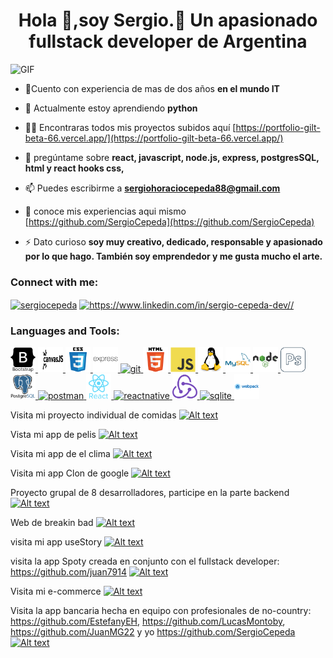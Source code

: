 <h1 align="center">Hola 👋,soy Sergio.🚀 Un apasionado fullstack developer de Argentina</h1> 





![GIF](https://user-images.githubusercontent.com/87606197/151680290-ed55aece-d219-4129-abf8-719009c847ad.gif)





- 🔭Cuento con experiencia de mas de dos años **en el mundo IT**

- 🌱 Actualmente estoy aprendiendo **python**

- 👨‍💻 Encontraras todos mis proyectos subidos aquí [https://portfolio-gilt-beta-66.vercel.app/](https://portfolio-gilt-beta-66.vercel.app/)

- 💬 pregúntame sobre **react, javascript, node.js, express, postgresSQL, html y react hooks css,**

- 📫 Puedes escribirme a **sergiohoraciocepeda88@gmail.com**

- 📄 conoce mis experiencias aqui mismo [https://github.com/SergioCepeda](https://github.com/SergioCepeda)

- ⚡ Dato curioso **soy muy creativo, dedicado, responsable y apasionado por lo que hago. También soy emprendedor y me gusta mucho el arte.**

<h3 align="left">Connect with me:</h3>
<p align="left">
<a href="https://dev.to/sergiocepeda" target="blank"><img align="center" src="https://raw.githubusercontent.com/rahuldkjain/github-profile-readme-generator/master/src/images/icons/Social/devto.svg" alt="sergiocepeda" height="30" width="40" /></a>
<a href="https://linkedin.com/in/https://www.linkedin.com/in/sergio-cepeda-software-engineer/" target="blank"><img align="center" src="https://raw.githubusercontent.com/rahuldkjain/github-profile-readme-generator/master/src/images/icons/Social/linked-in-alt.svg" alt="https://www.linkedin.com/in/sergio-cepeda-dev//" height="30" width="40" /></a>
</p>

<h3 align="left">Languages and Tools:</h3>
<p align="left"> <a href="https://getbootstrap.com" target="_blank" rel="noreferrer"> <img src="https://raw.githubusercontent.com/devicons/devicon/master/icons/bootstrap/bootstrap-plain-wordmark.svg" alt="bootstrap" width="40" height="40"/> </a> <a href="https://canvasjs.com" target="_blank" rel="noreferrer"> <img src="https://raw.githubusercontent.com/Hardik0307/Hardik0307/master/assets/canvasjs-charts.svg" alt="canvasjs" width="40" height="40"/> </a> <a href="https://www.w3schools.com/css/" target="_blank" rel="noreferrer"> <img src="https://raw.githubusercontent.com/devicons/devicon/master/icons/css3/css3-original-wordmark.svg" alt="css3" width="40" height="40"/> </a> <a href="https://expressjs.com" target="_blank" rel="noreferrer"> <img src="https://raw.githubusercontent.com/devicons/devicon/master/icons/express/express-original-wordmark.svg" alt="express" width="40" height="40"/> </a> <a href="https://git-scm.com/" target="_blank" rel="noreferrer"> <img src="https://www.vectorlogo.zone/logos/git-scm/git-scm-icon.svg" alt="git" width="40" height="40"/> </a> <a href="https://www.w3.org/html/" target="_blank" rel="noreferrer"> <img src="https://raw.githubusercontent.com/devicons/devicon/master/icons/html5/html5-original-wordmark.svg" alt="html5" width="40" height="40"/> </a> <a href="https://developer.mozilla.org/en-US/docs/Web/JavaScript" target="_blank" rel="noreferrer"> <img src="https://raw.githubusercontent.com/devicons/devicon/master/icons/javascript/javascript-original.svg" alt="javascript" width="40" height="40"/> </a> <a href="https://www.linux.org/" target="_blank" rel="noreferrer"> <img src="https://raw.githubusercontent.com/devicons/devicon/master/icons/linux/linux-original.svg" alt="linux" width="40" height="40"/> </a> <a href="https://www.mysql.com/" target="_blank" rel="noreferrer"> <img src="https://raw.githubusercontent.com/devicons/devicon/master/icons/mysql/mysql-original-wordmark.svg" alt="mysql" width="40" height="40"/> </a> <a href="https://nodejs.org" target="_blank" rel="noreferrer"> <img src="https://raw.githubusercontent.com/devicons/devicon/master/icons/nodejs/nodejs-original-wordmark.svg" alt="nodejs" width="40" height="40"/> </a> <a href="https://www.photoshop.com/en" target="_blank" rel="noreferrer"> <img src="https://raw.githubusercontent.com/devicons/devicon/master/icons/photoshop/photoshop-line.svg" alt="photoshop" width="40" height="40"/> </a> <a href="https://www.postgresql.org" target="_blank" rel="noreferrer"> <img src="https://raw.githubusercontent.com/devicons/devicon/master/icons/postgresql/postgresql-original-wordmark.svg" alt="postgresql" width="40" height="40"/> </a> <a href="https://postman.com" target="_blank" rel="noreferrer"> <img src="https://www.vectorlogo.zone/logos/getpostman/getpostman-icon.svg" alt="postman" width="40" height="40"/> </a> <a href="https://reactjs.org/" target="_blank" rel="noreferrer"> <img src="https://raw.githubusercontent.com/devicons/devicon/master/icons/react/react-original-wordmark.svg" alt="react" width="40" height="40"/> </a> <a href="https://reactnative.dev/" target="_blank" rel="noreferrer"> <img src="https://reactnative.dev/img/header_logo.svg" alt="reactnative" width="40" height="40"/> </a> <a href="https://redux.js.org" target="_blank" rel="noreferrer"> <img src="https://raw.githubusercontent.com/devicons/devicon/master/icons/redux/redux-original.svg" alt="redux" width="40" height="40"/> </a> <a href="https://www.sqlite.org/" target="_blank" rel="noreferrer"> <img src="https://www.vectorlogo.zone/logos/sqlite/sqlite-icon.svg" alt="sqlite" width="40" height="40"/> </a> <a href="https://webpack.js.org" target="_blank" rel="noreferrer"> <img src="https://raw.githubusercontent.com/devicons/devicon/d00d0969292a6569d45b06d3f350f463a0107b0d/icons/webpack/webpack-original-wordmark.svg" alt="webpack" width="40" height="40"/> </a> </p>


Visita mi proyecto individual de comidas [![Alt text](https://img.youtube.com/vi/jmUakQ7XQiY/0.jpg)](https://www.youtube.com/watch?v=jmUakQ7XQiY)    






Vista mi app de pelis [![Alt text](https://img.youtube.com/vi/8nA3X6-FLTY/0.jpg)](https://www.youtube.com/watch?v=8nA3X6-FLTY)





Visita mi app de el clima [![Alt text](https://img.youtube.com/vi/FVfaxdgkKDs/0.jpg)](https://www.youtube.com/watch?v=FVfaxdgkKDs)



Visita mi app Clon de google [![Alt text](https://img.youtube.com/vi/IOtQXqk0RGs/0.jpg)](https://www.youtube.com/watch?v=IOtQXqk0RGs)


 Proyecto grupal de 8 desarrolladores, participe en la parte backend [![Alt text](https://img.youtube.com/vi/BT3xOQs4zn4/0.jpg)](https://www.youtube.com/watch?v=BT3xOQs4zn4)


Web de breakin bad [![Alt text](https://img.youtube.com/vi/GgtfuaELLuU/0.jpg)](https://www.youtube.com/watch?v=GgtfuaELLuU)


visita mi app useStory  [![Alt text](https://img.youtube.com/vi/Eo3Kb4zKSu4/0.jpg)](https://www.youtube.com/watch?v=Eo3Kb4zKSu4)


visita la app Spoty creada en conjunto con el  fullstack developer: https://github.com/juan7914  [![Alt text](https://img.youtube.com/vi/_lB7CwTYQtM/0.jpg)](https://www.youtube.com/watch?v=_lB7CwTYQtM)

Visita mi e-commerce [![Alt text](https://img.youtube.com/vi/xaxMkaQqBm8/0.jpg)](https://www.youtube.com/watch?v=xaxMkaQqBm8)


Visita la app bancaria hecha en equipo con profesionales de  no-country: https://github.com/EstefanyEH, https://github.com/LucasMontoby, https://github.com/JuanMG22 y  yo  https://github.com/SergioCepeda
 [![Alt text](https://img.youtube.com/vi/RXYqR5k4AeY/0.jpg)](https://www.youtube.com/watch?v=RXYqR5k4AeY)
